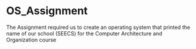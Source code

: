 # OS_Assignment
The Assignment required us to create an operating system that printed the name of our school (SEECS) for the Computer Architecture and Organization course
